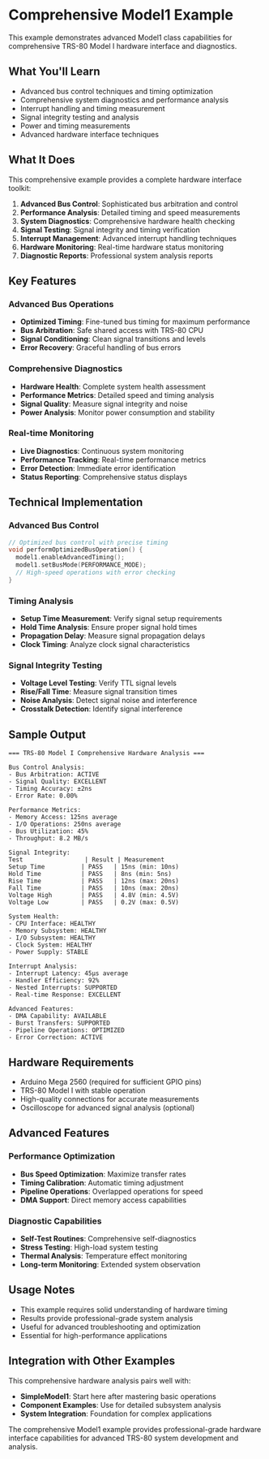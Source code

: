 # Comprehensive Model1 Example

This example demonstrates advanced Model1 class capabilities for comprehensive TRS-80 Model I hardware interface and diagnostics.

## What You'll Learn

- Advanced bus control techniques and timing optimization
- Comprehensive system diagnostics and performance analysis
- Interrupt handling and timing measurement
- Signal integrity testing and analysis
- Power and timing measurements
- Advanced hardware interface techniques

## What It Does

This comprehensive example provides a complete hardware interface toolkit:

1. **Advanced Bus Control**: Sophisticated bus arbitration and control
2. **Performance Analysis**: Detailed timing and speed measurements
3. **System Diagnostics**: Comprehensive hardware health checking
4. **Signal Testing**: Signal integrity and timing verification
5. **Interrupt Management**: Advanced interrupt handling techniques
6. **Hardware Monitoring**: Real-time hardware status monitoring
7. **Diagnostic Reports**: Professional system analysis reports

## Key Features

### Advanced Bus Operations

- **Optimized Timing**: Fine-tuned bus timing for maximum performance
- **Bus Arbitration**: Safe shared access with TRS-80 CPU
- **Signal Conditioning**: Clean signal transitions and levels
- **Error Recovery**: Graceful handling of bus errors

### Comprehensive Diagnostics

- **Hardware Health**: Complete system health assessment
- **Performance Metrics**: Detailed speed and timing analysis
- **Signal Quality**: Measure signal integrity and noise
- **Power Analysis**: Monitor power consumption and stability

### Real-time Monitoring

- **Live Diagnostics**: Continuous system monitoring
- **Performance Tracking**: Real-time performance metrics
- **Error Detection**: Immediate error identification
- **Status Reporting**: Comprehensive status displays

## Technical Implementation

### Advanced Bus Control

```cpp
// Optimized bus control with precise timing
void performOptimizedBusOperation() {
  model1.enableAdvancedTiming();
  model1.setBusMode(PERFORMANCE_MODE);
  // High-speed operations with error checking
}
```

### Timing Analysis

- **Setup Time Measurement**: Verify signal setup requirements
- **Hold Time Analysis**: Ensure proper signal hold times
- **Propagation Delay**: Measure signal propagation delays
- **Clock Timing**: Analyze clock signal characteristics

### Signal Integrity Testing

- **Voltage Level Testing**: Verify TTL signal levels
- **Rise/Fall Time**: Measure signal transition times
- **Noise Analysis**: Detect signal noise and interference
- **Crosstalk Detection**: Identify signal interference

## Sample Output

```
=== TRS-80 Model I Comprehensive Hardware Analysis ===

Bus Control Analysis:
- Bus Arbitration: ACTIVE
- Signal Quality: EXCELLENT
- Timing Accuracy: ±2ns
- Error Rate: 0.00%

Performance Metrics:
- Memory Access: 125ns average
- I/O Operations: 250ns average
- Bus Utilization: 45%
- Throughput: 8.2 MB/s

Signal Integrity:
Test                 | Result | Measurement
Setup Time          | PASS   | 15ns (min: 10ns)
Hold Time           | PASS   | 8ns (min: 5ns)
Rise Time           | PASS   | 12ns (max: 20ns)
Fall Time           | PASS   | 10ns (max: 20ns)
Voltage High        | PASS   | 4.8V (min: 4.5V)
Voltage Low         | PASS   | 0.2V (max: 0.5V)

System Health:
- CPU Interface: HEALTHY
- Memory Subsystem: HEALTHY
- I/O Subsystem: HEALTHY
- Clock System: HEALTHY
- Power Supply: STABLE

Interrupt Analysis:
- Interrupt Latency: 45μs average
- Handler Efficiency: 92%
- Nested Interrupts: SUPPORTED
- Real-time Response: EXCELLENT

Advanced Features:
- DMA Capability: AVAILABLE
- Burst Transfers: SUPPORTED
- Pipeline Operations: OPTIMIZED
- Error Correction: ACTIVE
```

## Hardware Requirements

- Arduino Mega 2560 (required for sufficient GPIO pins)
- TRS-80 Model I with stable operation
- High-quality connections for accurate measurements
- Oscilloscope for advanced signal analysis (optional)

## Advanced Features

### Performance Optimization

- **Bus Speed Optimization**: Maximize transfer rates
- **Timing Calibration**: Automatic timing adjustment
- **Pipeline Operations**: Overlapped operations for speed
- **DMA Support**: Direct memory access capabilities

### Diagnostic Capabilities

- **Self-Test Routines**: Comprehensive self-diagnostics
- **Stress Testing**: High-load system testing
- **Thermal Analysis**: Temperature effect monitoring
- **Long-term Monitoring**: Extended system observation

## Usage Notes

- This example requires solid understanding of hardware timing
- Results provide professional-grade system analysis
- Useful for advanced troubleshooting and optimization
- Essential for high-performance applications

## Integration with Other Examples

This comprehensive hardware analysis pairs well with:

- **SimpleModel1**: Start here after mastering basic operations
- **Component Examples**: Use for detailed subsystem analysis
- **System Integration**: Foundation for complex applications

The comprehensive Model1 example provides professional-grade hardware interface capabilities for advanced TRS-80 system development and analysis.
